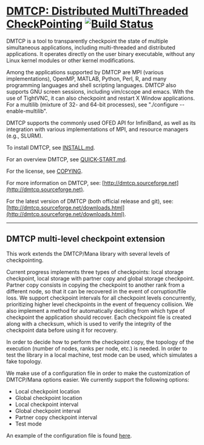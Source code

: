 # [DMTCP: Distributed MultiThreaded CheckPointing](http://dmtcp.sourceforge.net/) [![Build Status](https://travis-ci.org/dmtcp/dmtcp.png?branch=master)](https://travis-ci.org/dmtcp/dmtcp)

DMTCP is a tool to transparently checkpoint the state of multiple simultaneous
applications, including multi-threaded and distributed applications. It
operates directly on the user binary executable, without any Linux kernel
modules or other kernel modifications.

Among the applications supported by DMTCP are MPI (various implementations),
OpenMP, MATLAB, Python, Perl, R, and many programming languages and shell
scripting languages. DMTCP also supports GNU screen sessions, including
vim/cscope and emacs. With the use of TightVNC, it can also checkpoint
and restart X Window applications.  For a multilib (mixture of 32-
and 64-bit processes), see "./configure --enable-multilib".

DMTCP supports the commonly used OFED API for InfiniBand, as well as its
integration with various implementations of MPI, and resource managers
(e.g., SLURM).

To install DMTCP, see [INSTALL.md](INSTALL.md).

For an overview DMTCP, see [QUICK-START.md](QUICK-START.md).

For the license, see [COPYING](COPYING).

For more information on DMTCP, see: [http://dmtcp.sourceforge.net](http://dmtcp.sourceforge.net).

For the latest version of DMTCP (both official release and git), see:
[http://dmtcp.sourceforge.net/downloads.html](http://dmtcp.sourceforge.net/downloads.html).

---

## DMTCP multi-level checkpoint extension

This work extends the DMTCP/Mana library with several levels of checkpointing.

Current progress implements three types of checkpoints: local storage checkpoint, local storage with partner copy and global storage checkpoint. Partner copy consists in copying the checkpoint to another rank from a different node, so that it can be recovered in the event of corruption/file loss. We support checkpoint intervals for all checkpoint levels concurrently, prioritizing higher level checkpoints in the event of frequency collision. We also implement a method for automatically deciding from which type of checkpoint the application should recover. Each checkpoint file is created along with a checksum, which is used to verify the integrity of the checkpoint data before using it for recovery.

In order to decide how to perform the checkpoint copy, the topology of the execution (number of nodes, ranks per node, etc.) is needed. In order to test the library in a local machine, test mode can be used, which simulates a fake topology.

We make use of a configuration file in order to make the customization of DMTCP/Mana options easier. We currently support the following options:

- Local checkpoint location
- Global checkpoint location
- Local checkpoint interval
- Global checkpoint interval
- Partner copy checkpoint interval
- Test mode

An example of the configuration file is found [here](templates/mana.conf).
